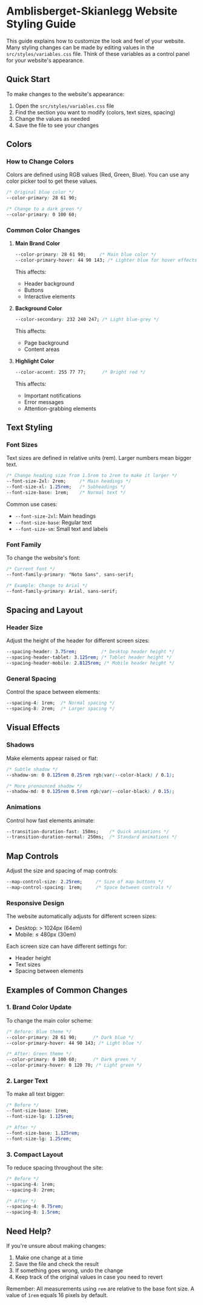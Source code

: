# Amblisberget-Skianlegg Website Styling Guide

This guide explains how to customize the look and feel of your website. Many styling changes can be made by editing values in the `src/styles/variables.css` file. Think of these variables as a control panel for your website's appearance.

## Quick Start

To make changes to the website's appearance:
1. Open the `src/styles/variables.css` file
2. Find the section you want to modify (colors, text sizes, spacing)
3. Change the values as needed
4. Save the file to see your changes

## Colors

### How to Change Colors

Colors are defined using RGB values (Red, Green, Blue). You can use any color picker tool to get these values.

```css
/* Original blue color */
--color-primary: 28 61 90;

/* Change to a dark green */
--color-primary: 0 100 60;
```

### Common Color Changes

1. **Main Brand Color**
   ```css
   --color-primary: 28 61 90;     /* Main blue color */
   --color-primary-hover: 44 90 143; /* Lighter blue for hover effects */
   ```
   This affects:
   - Header background
   - Buttons
   - Interactive elements

2. **Background Color**
   ```css
   --color-secondary: 232 240 247; /* Light blue-grey */
   ```
   This affects:
   - Page background
   - Content areas

3. **Highlight Color**
   ```css
   --color-accent: 255 77 77;      /* Bright red */
   ```
   This affects:
   - Important notifications
   - Error messages
   - Attention-grabbing elements

## Text Styling

### Font Sizes

Text sizes are defined in relative units (rem). Larger numbers mean bigger text.

```css
/* Change heading size from 1.5rem to 2rem to make it larger */
--font-size-2xl: 2rem;     /* Main headings */
--font-size-xl: 1.25rem;   /* Subheadings */
--font-size-base: 1rem;    /* Normal text */
```

Common use cases:
- `--font-size-2xl`: Main headings
- `--font-size-base`: Regular text
- `--font-size-sm`: Small text and labels

### Font Family

To change the website's font:
```css
/* Current font */
--font-family-primary: "Noto Sans", sans-serif;

/* Example: Change to Arial */
--font-family-primary: Arial, sans-serif;
```

## Spacing and Layout

### Header Size

Adjust the height of the header for different screen sizes:
```css
--spacing-header: 3.75rem;         /* Desktop header height */
--spacing-header-tablet: 3.125rem; /* Tablet header height */
--spacing-header-mobile: 2.8125rem; /* Mobile header height */
```

### General Spacing

Control the space between elements:
```css
--spacing-4: 1rem;  /* Normal spacing */
--spacing-8: 2rem;  /* Larger spacing */
```

## Visual Effects

### Shadows

Make elements appear raised or flat:
```css
/* Subtle shadow */
--shadow-sm: 0 0.125rem 0.25rem rgb(var(--color-black) / 0.1);

/* More pronounced shadow */
--shadow-md: 0 0.125rem 0.5rem rgb(var(--color-black) / 0.15);
```

### Animations

Control how fast elements animate:
```css
--transition-duration-fast: 150ms;    /* Quick animations */
--transition-duration-normal: 250ms;  /* Standard animations */
```

## Map Controls

Adjust the size and spacing of map controls:
```css
--map-control-size: 2.25rem;     /* Size of map buttons */
--map-control-spacing: 1rem;     /* Space between controls */
```

### Responsive Design

The website automatically adjusts for different screen sizes:
- Desktop: > 1024px (64em)
- Mobile: ≤ 480px (30em)

Each screen size can have different settings for:
- Header height
- Text sizes
- Spacing between elements

## Examples of Common Changes

### 1. Brand Color Update
To change the main color scheme:
```css
/* Before: Blue theme */
--color-primary: 28 61 90;      /* Dark blue */
--color-primary-hover: 44 90 143; /* Light blue */

/* After: Green theme */
--color-primary: 0 100 60;      /* Dark green */
--color-primary-hover: 0 120 70; /* Light green */
```

### 2. Larger Text
To make all text bigger:
```css
/* Before */
--font-size-base: 1rem;
--font-size-lg: 1.125rem;

/* After */
--font-size-base: 1.125rem;
--font-size-lg: 1.25rem;
```

### 3. Compact Layout
To reduce spacing throughout the site:
```css
/* Before */
--spacing-4: 1rem;
--spacing-8: 2rem;

/* After */
--spacing-4: 0.75rem;
--spacing-8: 1.5rem;
```

## Need Help?

If you're unsure about making changes:
1. Make one change at a time
2. Save the file and check the result
3. If something goes wrong, undo the change
4. Keep track of the original values in case you need to revert

Remember: All measurements using `rem` are relative to the base font size. A value of `1rem` equals 16 pixels by default.
